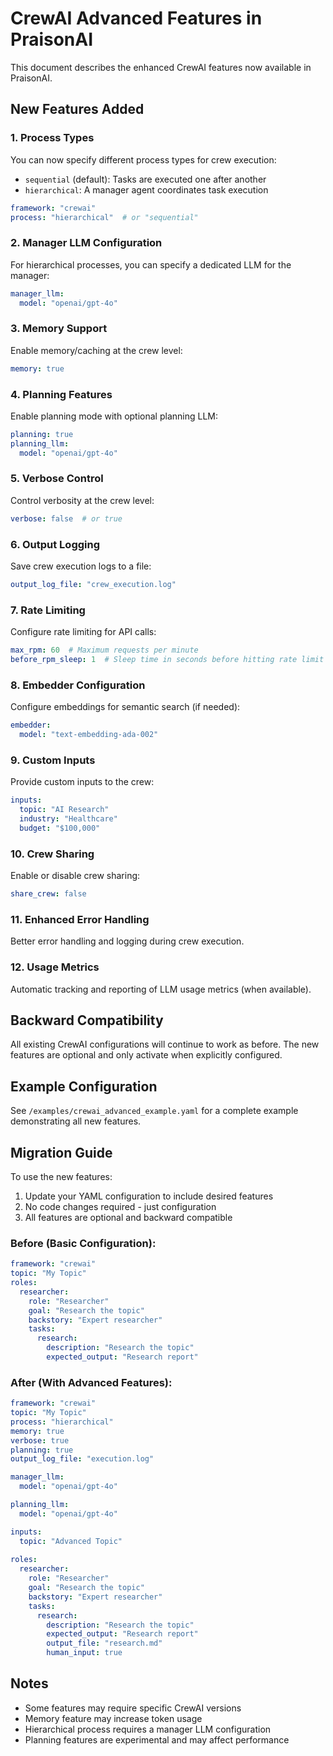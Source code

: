 # CrewAI Advanced Features in PraisonAI

This document describes the enhanced CrewAI features now available in PraisonAI.

## New Features Added

### 1. Process Types
You can now specify different process types for crew execution:
- `sequential` (default): Tasks are executed one after another
- `hierarchical`: A manager agent coordinates task execution

```yaml
framework: "crewai"
process: "hierarchical"  # or "sequential"
```

### 2. Manager LLM Configuration
For hierarchical processes, you can specify a dedicated LLM for the manager:

```yaml
manager_llm:
  model: "openai/gpt-4o"
```

### 3. Memory Support
Enable memory/caching at the crew level:

```yaml
memory: true
```

### 4. Planning Features
Enable planning mode with optional planning LLM:

```yaml
planning: true
planning_llm:
  model: "openai/gpt-4o"
```

### 5. Verbose Control
Control verbosity at the crew level:

```yaml
verbose: false  # or true
```

### 6. Output Logging
Save crew execution logs to a file:

```yaml
output_log_file: "crew_execution.log"
```

### 7. Rate Limiting
Configure rate limiting for API calls:

```yaml
max_rpm: 60  # Maximum requests per minute
before_rpm_sleep: 1  # Sleep time in seconds before hitting rate limit
```

### 8. Embedder Configuration
Configure embeddings for semantic search (if needed):

```yaml
embedder:
  model: "text-embedding-ada-002"
```

### 9. Custom Inputs
Provide custom inputs to the crew:

```yaml
inputs:
  topic: "AI Research"
  industry: "Healthcare"
  budget: "$100,000"
```

### 10. Crew Sharing
Enable or disable crew sharing:

```yaml
share_crew: false
```

### 11. Enhanced Error Handling
Better error handling and logging during crew execution.

### 12. Usage Metrics
Automatic tracking and reporting of LLM usage metrics (when available).

## Backward Compatibility

All existing CrewAI configurations will continue to work as before. The new features are optional and only activate when explicitly configured.

## Example Configuration

See `/examples/crewai_advanced_example.yaml` for a complete example demonstrating all new features.

## Migration Guide

To use the new features:

1. Update your YAML configuration to include desired features
2. No code changes required - just configuration
3. All features are optional and backward compatible

### Before (Basic Configuration):
```yaml
framework: "crewai"
topic: "My Topic"
roles:
  researcher:
    role: "Researcher"
    goal: "Research the topic"
    backstory: "Expert researcher"
    tasks:
      research:
        description: "Research the topic"
        expected_output: "Research report"
```

### After (With Advanced Features):
```yaml
framework: "crewai"
topic: "My Topic"
process: "hierarchical"
memory: true
verbose: true
planning: true
output_log_file: "execution.log"

manager_llm:
  model: "openai/gpt-4o"

planning_llm:
  model: "openai/gpt-4o"

inputs:
  topic: "Advanced Topic"
  
roles:
  researcher:
    role: "Researcher"
    goal: "Research the topic"
    backstory: "Expert researcher"
    tasks:
      research:
        description: "Research the topic"
        expected_output: "Research report"
        output_file: "research.md"
        human_input: true
```

## Notes

- Some features may require specific CrewAI versions
- Memory feature may increase token usage
- Hierarchical process requires a manager LLM configuration
- Planning features are experimental and may affect performance